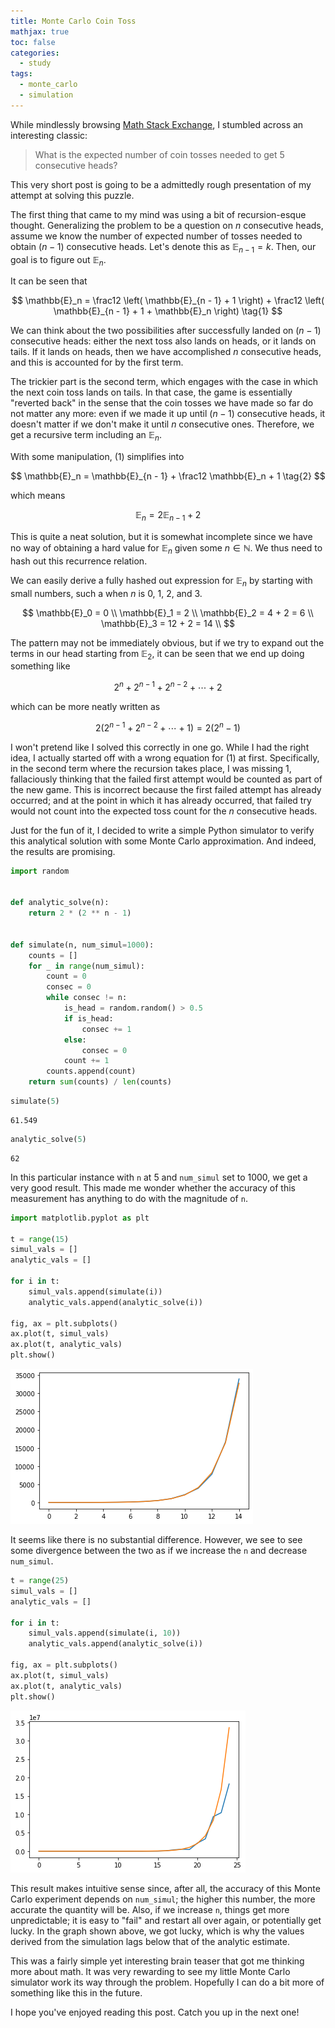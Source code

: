 ```yaml
---
title: Monte Carlo Coin Toss
mathjax: true
toc: false
categories:
  - study
tags:
  - monte_carlo
  - simulation
---
```


While mindlessly browsing [Math Stack Exchange](https://math.stackexchange.com/questions/364038/expected-number-of-coin-tosses-to-get-five-consecutive-heads), I stumbled across an interesting classic:

> What is the expected number of coin tosses needed to get 5 consecutive heads?

This very short post is going to be a admittedly rough presentation of my attempt at solving this puzzle. 

The first thing that came to my mind was using a bit of recursion-esque thought. Generalizing the problem to be a question on $n$ consecutive heads, assume we know the number of expected number of tosses needed to obtain $(n - 1)$ consecutive heads. Let's denote this as $\mathbb{E}_{n - 1} = k$. Then, our goal is to figure out $\mathbb{E}_n$.

It can be seen that

$$
\mathbb{E}_n = \frac12 \left( \mathbb{E}_{n - 1} + 1 \right) + \frac12 \left( \mathbb{E}_{n - 1} + 1 + \mathbb{E}_n \right)
\tag{1}
$$


We can think about the two possibilities after successfully landed on $(n - 1)$ consecutive heads: either the next toss also lands on heads, or it lands on tails. If it lands on heads, then we have accomplished $n$ consecutive heads, and this is accounted for by the first term. 

The trickier part is the second term, which engages with the case in which the next coin toss lands on tails. In that case, the game is essentially "reverted back" in the sense that the coin tosses we have made so far do not matter any more: even if we made it up until $(n - 1)$ consecutive heads, it doesn't matter if we don't make it until $n$ consecutive ones. Therefore, we get a recursive term including an $\mathbb{E}_n$.

With some manipulation, (1) simplifies into

$$
\mathbb{E}_n = \mathbb{E}_{n - 1} + \frac12 \mathbb{E}_n + 1 \tag{2}
$$

which means

$$
\mathbb{E}_n = 2 \mathbb{E}_{n - 1} + 2 \tag{3}
$$

This is quite a neat solution, but it is somewhat incomplete since we have no way of obtaining a hard value for $\mathbb{E}_n$ given some $n \in \mathbb{N}$. We thus need to hash out this recurrence relation.

We can easily derive a fully hashed out expression for $\mathbb{E}_n$ by starting with small numbers, such a when $n$ is 0, 1, 2, and 3.

$$
\mathbb{E}_0 = 0 \\
\mathbb{E}_1 = 2 \\
\mathbb{E}_2 = 4 + 2 = 6 \\
\mathbb{E}_3 = 12 + 2 = 14 \\
$$

The pattern may not be immediately obvious, but if we try to expand out the terms in our head starting from $\mathbb{E}_2$, it can be seen that we end up doing something like

$$
2^n + 2^{n - 1} + 2^{n - 2} + \cdots + 2
$$

which can be more neatly written as

$$
2(2^{n - 1} + 2^{n - 2} + \cdots + 1) = 2(2^n- 1) \tag{4}
$$

I won't pretend like I solved this correctly in one go. While I had the right idea, I actually started off with a wrong equation for (1) at first. Specifically, in the second term where the recursion takes place, I was missing 1, fallaciously thinking that the failed first attempt would be counted as part of the new game. This is incorrect because the first failed attempt has already occurred; and at the point in which it has already occurred, that failed try would not count into the expected toss count for the $n$ consecutive heads. 

Just for the fun of it, I decided to write a simple Python simulator to verify this analytical solution with some Monte Carlo approximation. And indeed, the results are promising.


```python
import random


def analytic_solve(n):
    return 2 * (2 ** n - 1)


def simulate(n, num_simul=1000):
    counts = []
    for _ in range(num_simul):
        count = 0
        consec = 0
        while consec != n:
            is_head = random.random() > 0.5
            if is_head:
                consec += 1
            else:
                consec = 0
            count += 1
        counts.append(count)
    return sum(counts) / len(counts)
```


```python
simulate(5)
```




    61.549




```python
analytic_solve(5)
```




    62



In this particular instance with `n` at 5 and `num_simul` set to 1000, we get a very good result. This made me wonder whether the accuracy of this measurement has anything to do with the magnitude of `n`. 


```python
import matplotlib.pyplot as plt

t = range(15)
simul_vals = []
analytic_vals = []

for i in t:
    simul_vals.append(simulate(i))
    analytic_vals.append(analytic_solve(i))

fig, ax = plt.subplots()
ax.plot(t, simul_vals)
ax.plot(t, analytic_vals)
plt.show()
```


<img src="/assets/images/2020-11-23-coin-toss_files/2020-11-23-coin-toss_17_0.png">


It seems like there is no substantial difference. However, we see to see some divergence between the two as if we increase the `n` and decrease `num_simul`.


```python
t = range(25)
simul_vals = []
analytic_vals = []

for i in t:
    simul_vals.append(simulate(i, 10))
    analytic_vals.append(analytic_solve(i))

fig, ax = plt.subplots()
ax.plot(t, simul_vals)
ax.plot(t, analytic_vals)
plt.show()
```


<img src="/assets/images/2020-11-23-coin-toss_files/2020-11-23-coin-toss_19_0.png">


This result makes intuitive sense since, after all, the accuracy of this Monte Carlo experiment depends on `num_simul`; the higher this number, the more accurate the quantity will be. Also, if we increase `n`, things get more unpredictable; it is easy to "fail" and restart all over again, or potentially get lucky. In the graph shown above, we got lucky, which is why the values derived from the simulation lags below that of the analytic estimate.

This was a fairly simple yet interesting brain teaser that got me thinking more about math. It was very rewarding to see my little Monte Carlo simulator work its way through the problem. Hopefully I can do a bit more of something like this in the future. 

I hope you've enjoyed reading this post. Catch you up in the next one!
